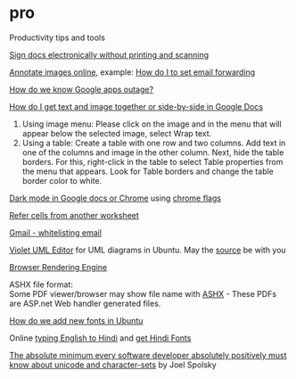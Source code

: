 # pro
Productivity tips and tools

[Sign docs electronically without printing and scanning](https://www.howtogeek.com/164668/how-to-electronically-sign-documents-without-printing-and-scanning-them/)  


[Annotate images online](https://markuphero.com/), example: [How do I to set email forwarding](https://markuphero.com/share/VyVNwUD3UGHtkxouATmr)  


[How do we know Google apps outage?](https://www.google.com/appsstatus/dashboard/)  


[How do I get text and image together or side-by-side in Google Docs](https://support.google.com/docs/thread/2903921/how-do-i-put-text-next-to-an-image-in-a-document?hl=en)   

1. Using image menu: Please click on the image and in the menu that will appear below the selected image, select Wrap text.   
2. Using a table: Create a table with one row and two columns. Add text in one of the columns and image in the other column. Next, hide the table borders. For this, right-click in the table to select Table properties from the menu that appears. Look for Table borders and change the table border color to white.

[Dark mode in Google docs or Chrome](https://www.howtogeek.com/721117/how-to-turn-on-dark-mode-in-google-docs/) using [chrome flags](chrome://flags/)   


[Refer cells from another worksheet](https://www.ablebits.com/office-addins-blog/2015/12/08/excel-reference-another-sheet-workbook/)    


[Gmail - whitelisting email](https://www.rightinbox.com/blog/whitelist-an-email-in-gmail)   


[Violet UML Editor](https://sourceforge.net/projects/violet/) for UML diagrams in Ubuntu. May the [source](https://github.com/violetumleditor/violetumleditor) be with you


[Browser Rendering Engine](https://www.browserstack.com/guide/browser-rendering-engine)

ASHX file format:  
Some PDF viewer/browser may show file name with [ASHX](https://www.lifewire.com/ashx-file-2619693) - These PDFs are ASP.net Web handler generated files. 

[How do we add new fonts in Ubuntu](https://itsfoss.com/install-fonts-ubuntu/) 

Online [typing English to Hindi](https://hindityping.info/) and [get Hindi Fonts](https://hindityping.info/download/hindi-fonts-kruti-dev)   


[The absolute minimum every software developer absolutely positively must know about unicode and character-sets](https://www.joelonsoftware.com/2003/10/08/the-absolute-minimum-every-software-developer-absolutely-positively-must-know-about-unicode-and-character-sets-no-excuses/) by Joel Spolsky   
